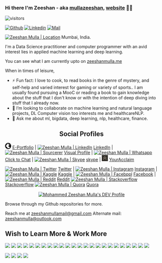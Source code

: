 ### Hi there I'm Zeeshan - aka [mullazeeshan](https://www.github.com/mullazeeshan), [website](https://mullazeeshan.github.io) 👋🤗 
![visitors](https://visitor-badge.laobi.icu/badge?page_id=mullazeeshan.mullazeeshan&title=profile%20views)

[![Github](https://img.shields.io/github/followers/mullazeeshan?label=Follow&style=social)](https://github.com/mullazeeshan)
[![Linkedin](https://img.shields.io/badge/-Zeeshan%20Mulla-blue?style=flat-square&logo=linkedin&logoColor=white&link=https://https://www.linkedin.com/in/zeeshanmulla/)](https://www.linkedin.com/in/zeeshanmulla/)
[![Mail](https://img.shields.io/badge/-Mail%20Me-blue?style=flat-square&logo=gmail&logoColor=red&link=)](mailto:zeeshanmullamail@gmail.com)

[<img  alt="Zeeshan Mulla | Location" width="22px" src="https://www.svgrepo.com/show/77722/placeholder.svg" />](https://mullazeeshan.github.io) Mumbai, India.

I'm a Data Science practitioner and computer programmer with an avid interest lies in applied machine learning and deep learning.

You can see what I am currently upto on [zeeshanmulla.me](https://www.zeeshanmulla.me/)

When in times of leisure,
 - ⚡ Fun fact: I love to cook, to read books in the genre of mystery, and self-help and varied interest for gaming or variety of sports.. I am usually found pursuing a MooC or reading a book to gain knowledge about the stuff that I don't know or with the intention of deep diving into stuff that I already now.
- 👯 I’m looking to collaborate on machine learning and natural language projects, DL Computer vision too interests me and healthcareNLP.
- 💬 Ask me about ml, bigdata, deep learning, nlp, healthcare, finance.


<h2 style="text-align:center">Social Profiles</h2>

[<img  alt="Zeeshan Mulla | Github.io" width="20px" src="https://raw.githubusercontent.com/iconic/open-iconic/master/svg/globe.svg" />](https://mullazeeshan.github.io) [E-Portfolio](https://mullazeeshan.github.io) |
[<img alt="Zeeshan Mulla | LinkedIn" width="20px" src="https://cdn.jsdelivr.net/npm/simple-icons@v3/icons/linkedin.svg" />](https://www.linkedin.com/in/zeeshanmulla/) [LinkedIn](https://www.linkedin.com/in/zeeshanmulla) |
[<img  alt="Zeeshan Mulla | Sourcerer" width="20px" src="https://user-images.githubusercontent.com/20287615/34189346-d426d4c2-e4ef-11e7-9da4-cc76a1ed111d.png" />](https://sourcerer.io/mullazeeshan) [Visual Profile](https://sourcerer.io/mullazeeshan) |
[<img alt="Zeeshan Mulla | Whatsapp" width="20px" src="https://cdn.jsdelivr.net/npm/simple-icons@v3/icons/whatsapp.svg" />](https://wa.link/sz7808) [Click to Chat](https://wa.link/sz7808) |
[<img alt="Zeeshan Mulla | Skype" width="20px" src="https://cdn.jsdelivr.net/npm/simple-icons@v3/icons/skype.svg" />](zeeshanmulla_1) [skype](zeeshanmulla_1) |
[<img  alt="Zeeshan Mulla | YourAcclaim" width="20px" src="https://github.com/mullazeeshan/mullazeeshan.github.io/blob/master/js/your-acclaim.jpg" />](https://www.youracclaim.com/users/zeeshanmulla/badges) [YourAcclaim](https://www.youracclaim.com/users/zeeshanmulla/badges)

                      

[<img alt="Zeeshan Mulla | Twitter" width="20px" src="https://cdn.jsdelivr.net/npm/simple-icons@v3/icons/twitter.svg" />](https://twitter.com/zeeshanmulla01) [Twitter](https://twitter.com/zeeshanmulla01) | 
[<img alt="Zeeshan Mulla | Instagram" width="20px" src="https://cdn.jsdelivr.net/npm/simple-icons@v3/icons/instagram.svg" />](https://www.instagram.com/zee7868/) [Instagram](https://instagram.com/zee7868) | 
[<img alt="Zeeshan Mulla | Kaggle" width="20px" src="https://cdn.jsdelivr.net/npm/simple-icons@3.4.0/icons/kaggle.svg" />](https://www.kaggle.com/zeeshanmulla/) [Kaggle](https://kaggle.com/zeeshanmulla) | 
[<img alt="Zeeshan Mulla | Facebppl" width="20px" src="https://cdn.jsdelivr.net/npm/simple-icons@3.4.0/icons/facebook.svg" />](https://www.facebook.com/zeeshanmulla) [Facebook](https://www.facebook.com/zeeshanmulla) |
[<img alt="Zeeshan Mulla | Reddit" width="20px" src="https://cdn.jsdelivr.net/npm/simple-icons@3.4.0/icons/reddit.svg" />](https://www.reddit.com/user/zeeshanmulla) [Reddit](https://www.reddit.com/user/zeeshanmulla)
[<img alt="Zeeshan Mulla | Stackoverflow" width="20px" src="https://cdn.jsdelivr.net/npm/simple-icons@3.4.0/icons/stackoverflow.svg" />](https://stackoverflow.com/users/12689755/zeeshanmulla) [Stackoverflow](https://stackoverflow.com/users/12689755/zeeshanmulla)
[<img alt="Zeeshan Mulla | Quora" width="20px" src="https://cdn.jsdelivr.net/npm/simple-icons@3.4.0/icons/quora.svg" />](https://www.quora.com/profile/ZeeshanMulla) [Quora](https://www.quora.com/profile/ZeeshanMulla)

<p align="center">
<a href="https://dev.to/mullazeeshan">
  <img align="center" src="https://d2fltix0v2e0sb.cloudfront.net/dev-badge.svg" alt="Mohammed Zeeshan Mulla's DEV Profile" height="30" width="30">
</a>
</p>

Browse through my Github repositories for more.
 
 Reach me at [zeeshanmullamail@gmail.com](mailto:zeeshanmullamail@gmail.com)
 Alternate mail: [zeeshanmulla@outlook.com](mailto:zeeshanmulla@outlook.com)
 
## Wish to Learn More & Work More

<code><img height="50" src="https://www.vectorlogo.zone/logos/python/python-ar21.svg"></code>
<code><img height="50" src="https://www.vectorlogo.zone/logos/r-project/r-project-icon.svg"></code>
<code><img height="50" src="https://www.vectorlogo.zone/logos/pocoo_flask/pocoo_flask-ar21.svg"></code>
<code><img height="50" src="https://www.vectorlogo.zone/logos/pytorch/pytorch-ar21.svg"></code>
<code><img height="50" src="https://www.vectorlogo.zone/logos/tensorflow/tensorflow-ar21.svg"></code>
<code><img height="50" src="https://www.vectorlogo.zone/logos/jupyter/jupyter-ar21.svg"></code>
<code><img height="50" src="https://www.vectorlogo.zone/logos/visualstudio_code/visualstudio_code-ar21.svg"></code>
<code><img height="50" src="https://www.vectorlogo.zone/logos/numpy/numpy-ar21.svg"></code>
<code><img height="50" src="https://www.vectorlogo.zone/logos/plot_ly/plot_ly-ar21.svg"></code>
<code><img height="50" src="https://www.vectorlogo.zone/logos/mongodb/mongodb-ar21.svg"></code>
<code><img height="50" src="https://www.vectorlogo.zone/logos/nvidia/nvidia-ar21.svg"></code>
<code><img height="50" src="https://www.vectorlogo.zone/logos/json/json-ar21.svg"></code>
<code><img height="50" src="https://www.vectorlogo.zone/logos/kaggle/kaggle-ar21.svg"></code>
<code><img height="50" src="https://www.vectorlogo.zone/logos/apache_hadoop/apache_hadoop-ar21.svg"></code>
<code><img height="50" src="https://www.vectorlogo.zone/logos/mysql/mysql-ar21.svg"></code>
<code><img height="50" src="https://www.vectorlogo.zone/logos/sqlite/sqlite-ar21.svg"></code>
<code><img height="50" src="https://www.vectorlogo.zone/logos/microsoft_powerbi/microsoft_powerbi-ar21.svg"></code>
<code><img height="50" src="https://www.vectorlogo.zone/logos/github/github-ar21.svg"></code>
<code><img height="50" src="https://www.vectorlogo.zone/logos/getpostman/getpostman-ar21.svg"></code>
<code><img height="50" src="https://www.vectorlogo.zone/logos/linux/linux-ar21.svg"></code>
<code><img height="50" src="https://www.vectorlogo.zone/logos/raspberrypi/raspberrypi-ar21.svg"></code>
<code><img height="50" src="https://www.vectorlogo.zone/logos/w3_html5/w3_html5-ar21.svg"></code>
<code><img height="50" src="https://www.vectorlogo.zone/logos/docker/docker-ar21.svg"></code>
<code><img height="50" src="https://www.vectorlogo.zone/logos/kubernetes/kubernetes-icon.svg"></code>

<code><img height="50" src="https://www.vectorlogo.zone/logos/heroku/heroku-ar21.svg"></code>
<code><img height="50" src="https://www.vectorlogo.zone/logos/amazon_aws/amazon_aws-ar21.svg"></code>
<code><img height="50" src="https://www.vectorlogo.zone/logos/google_cloud/google_cloud-ar21.svg"></code>
<code><img height="50" src="https://www.vectorlogo.zone/logos/microsoft_azure/microsoft_azure-ar21.svg"></code>


 
 
<!-- 
[![trophy](https://github-profile-trophy.vercel.app/?username=ryo-ma&theme=gruvbox)](https://github.com/ryo-ma/github-profile-trophy)

**mullazeeshan/mullazeeshan** is a ✨ _special_ ✨ repository because its `README.md` (this file) appears on your GitHub profile.

Here are some ideas to get you started:

- 🔭 I’m currently working on ...
- 🌱 I’m currently learning ...
- 👯 I’m looking to collaborate on ...
- 🤔 I’m looking for help with ...
- 💬 Ask me about ...
- 📫 How to reach me: ...
- 😄 Pronouns: ...
- ⚡ Fun fact: ...
-->
